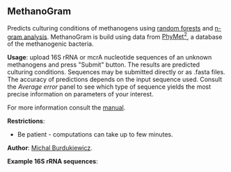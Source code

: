 ## MethanoGram

Predicts culturing conditions of methanogens using [random forests](https://www.stat.berkeley.edu/~breiman/RandomForests/cc_home.htm) and [n-gram analysis](http://github.com/michbur/biogram). MethanoGram is build using data from [PhyMet<sup>2</sup>](http://metanogen.biotech.uni.wroc.pl/), a database of the methanogenic bacteria.

**Usage**: upload 16S rRNA or mcrA nucleotide sequences of an unknown methanogens and press "Submit" button. The results are predicted culturing conditions. Sequences may be submitted directly or as .fasta files. The accuracy of predictions depends on the input sequence used. Consult the *Average error* panel to see which type of sequence yields the most precise information on parameters of your interest.

For more information consult the [manual](http://phymet2.biotech.uni.wroc.pl/index.php?ind=help).

**Restrictions**:
  * Be patient - computations can take up to few minutes.  

**Author**: [Michal Burdukiewicz](http://www.smorfland.uni.wroc.pl/).

**Example 16S rRNA sequences**:
